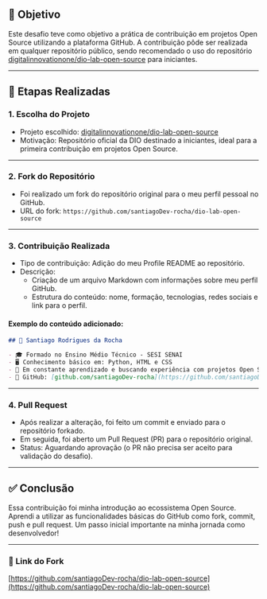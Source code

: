 ## 📌 Objetivo
Este desafio teve como objetivo a prática de contribuição em projetos Open Source utilizando a plataforma GitHub. A contribuição pôde ser realizada em qualquer repositório público, sendo recomendado o uso do repositório [digitalinnovationone/dio-lab-open-source](https://github.com/digitalinnovationone/dio-lab-open-source) para iniciantes.

---

## 🚀 Etapas Realizadas

### 1. Escolha do Projeto
- Projeto escolhido: [digitalinnovationone/dio-lab-open-source](https://github.com/digitalinnovationone/dio-lab-open-source)
- Motivação: Repositório oficial da DIO destinado a iniciantes, ideal para a primeira contribuição em projetos Open Source.

---

### 2. Fork do Repositório
- Foi realizado um fork do repositório original para o meu perfil pessoal no GitHub.
- URL do fork: `https://github.com/santiagoDev-rocha/dio-lab-open-source` 

---

### 3. Contribuição Realizada
- Tipo de contribuição: Adição do meu Profile README ao repositório.
- Descrição:
  - Criação de um arquivo Markdown com informações sobre meu perfil GitHub.
  - Estrutura do conteúdo: nome, formação, tecnologias, redes sociais e link para o perfil.

#### Exemplo do conteúdo adicionado:

```markdown
## 👤 Santiago Rodrigues da Rocha

- 🎓 Formado no Ensino Médio Técnico - SESI SENAI
- 🖥️ Conhecimento básico em: Python, HTML e CSS
- 🚀 Em constante aprendizado e buscando experiência com projetos Open Source
- 🔗 GitHub: [github.com/santiagoDev-rocha](https://github.com/santiagoDev-rocha)
```

---

### 4. Pull Request
- Após realizar a alteração, foi feito um commit e enviado para o repositório forkado.
- Em seguida, foi aberto um Pull Request (PR) para o repositório original.
- Status: Aguardando aprovação (o PR não precisa ser aceito para validação do desafio).

---

## ✅ Conclusão
Essa contribuição foi minha introdução ao ecossistema Open Source. Aprendi a utilizar as funcionalidades básicas do GitHub como fork, commit, push e pull request. Um passo inicial importante na minha jornada como desenvolvedor!

---

### 🔗 Link do Fork
[https://github.com/santiagoDev-rocha/dio-lab-open-source](https://github.com/santiagoDev-rocha/dio-lab-open-source)
